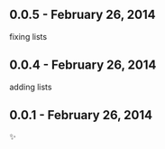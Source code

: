 0.0.5 - February 26, 2014
-------------------------
 fixing lists

0.0.4 - February 26, 2014
-------------------------
 adding lists

0.0.1 - February 26, 2014
-------------------------
:sparkles:
